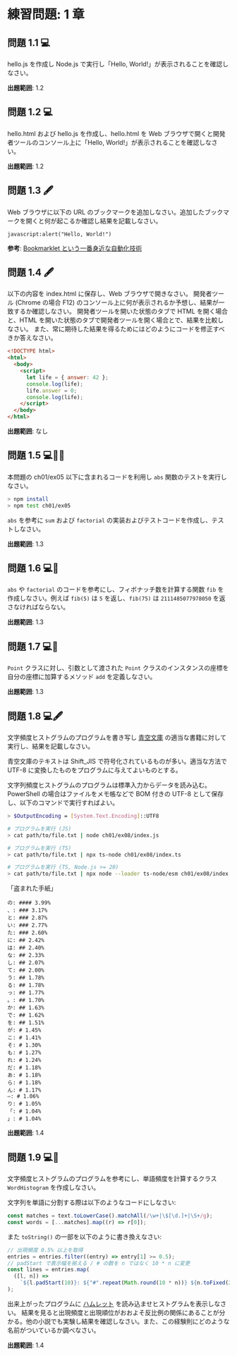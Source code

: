 # 練習問題: 1 章

## 問題 1.1 💻

hello.js を作成し Node.js で実行し「Hello, World!」が表示されることを確認しなさい。

**出題範囲**: 1.2

## 問題 1.2 💻

hello.html および hello.js を作成し、hello.html を Web ブラウザで開くと開発者ツールのコンソール上に「Hello, World!」が表示されることを確認しなさい。

**出題範囲**: 1.2

## 問題 1.3 🖋️

Web ブラウザに以下の URL のブックマークを追加しなさい。追加したブックマークを開くと何が起こるか確認し結果を記載しなさい。

```text
javascript:alert("Hello, World!")
```

**参考**: [Bookmarklet という一番身近な自動化技術](https://blog.jxck.io/entries/2018-01-12/let-it-bookmarklet.html#bookmarklet)

## 問題 1.4 🖋️

以下の内容を index.html に保存し、Web ブラウザで開きなさい。
開発者ツール (Chrome の場合 F12) のコンソール上に何が表示されるか予想し、結果が一致するか確認しなさい。
開発者ツールを開いた状態のタブで HTML を開く場合と、HTML を開いた状態のタブで開発者ツールを開く場合とで、結果を比較しなさい。
また、常に期待した結果を得るためにはどのようにコードを修正すべきか答えなさい。

```html
<!DOCTYPE html>
<html>
  <body>
    <script>
      let life = { answer: 42 };
      console.log(life);
      life.answer = 0;
      console.log(life);
    </script>
  </body>
</html>
```

**出題範囲**: なし

## 問題 1.5 💻📄🧪

本問題の ch01/ex05 以下に含まれるコードを利用し `abs` 関数のテストを実行しなさい。

```sh
> npm install
> npm test ch01/ex05
```

`abs` を参考に `sum` および `factorial` の実装およびテストコードを作成し、テストしなさい。

**出題範囲**: 1.3

## 問題 1.6 💻🧪

`abs` や `factorial` のコードを参考にし、フィボナッチ数を計算する関数 `fib` を作成しなさい。例えば `fib(5)` は `5` を返し、`fib(75)` は `2111485077978050` を返さなければならない。

**出題範囲**: 1.3

## 問題 1.7 💻🧪

`Point` クラスに対し、引数として渡された `Point` クラスのインスタンスの座標を自分の座標に加算するメソッド `add` を定義しなさい。

**出題範囲**: 1.3

## 問題 1.8 💻🖋️

文字頻度ヒストグラムのプログラムを書き写し [青空文庫](https://www.aozora.gr.jp/) の適当な書籍に対して実行し、結果を記載しなさい。

青空文庫のテキストは Shift_JIS で符号化されているものが多い。適当な方法で UTF-8 に変換したものをプログラムに与えてよいものとする。

文字列頻度ヒストグラムのプログラムは標準入力からデータを読み込む。
PowerShell の場合はファイルをメモ帳などで BOM 付きの UTF-8 として保存し、以下のコマンドで実行すればよい。

```sh
> $OutputEncoding = [System.Text.Encoding]::UTF8

# プログラムを実行 (JS)
> cat path/to/file.txt | node ch01/ex08/index.js

# プログラムを実行 (TS)
> cat path/to/file.txt | npx ts-node ch01/ex08/index.ts

# プログラムを実行 (TS, Node.js >= 20)
> cat path/to/file.txt | npx node --loader ts-node/esm ch01/ex08/index.ts
```

「盗まれた手紙」

```
の: #### 3.99%
、: ### 3.17%
と: ### 2.87%
い: ### 2.77%
た: ### 2.60%
に: ## 2.42%
は: ## 2.40%
な: ## 2.33%
し: ## 2.07%
て: ## 2.00%
う: ## 1.78%
る: ## 1.78%
っ: ## 1.77%
。: ## 1.70%
か: ## 1.63%
で: ## 1.62%
を: ## 1.51%
が: # 1.45%
こ: # 1.41%
そ: # 1.30%
も: # 1.27%
れ: # 1.24%
だ: # 1.18%
あ: # 1.18%
ら: # 1.18%
ん: # 1.17%
―: # 1.06%
り: # 1.05%
「: # 1.04%
」: # 1.04%
```

**出題範囲**: 1.4

## 問題 1.9 💻💪

文字頻度ヒストグラムのプログラムを参考にし、単語頻度を計算するクラス `WordHistogram` を作成しなさい。

文字列を単語に分割する際は以下のようなコードにしなさい:

```js
const matches = text.toLowerCase().matchAll(/\w+|\$[\d.]+|\S+/g);
const words = [...matches].map((r) => r[0]);
```

また `toString()` の一部を以下のように書き換えなさい:

```js
// 出現頻度 0.5% 以上を取得
entries = entries.filter((entry) => entry[1] >= 0.5);
// padStart で表示幅を揃える / # の数を n ではなく 10 * n に変更
const lines = entries.map(
  ([l, n]) =>
    `${l.padStart(10)}: ${"#".repeat(Math.round(10 * n))} ${n.toFixed(2)}%`
);
```

出来上がったプログラムに [ハムレット](https://www.folger.edu/explore/shakespeares-works/download/#hamlet) を読み込ませヒストグラムを表示しなさい。
結果を見ると出現頻度と出現順位がおおよそ反比例の関係にあることが分かる。他の小説でも実験し結果を確認しなさい。また、この経験則にどのような名前がついているか調べなさい。

**出題範囲**: 1.4
